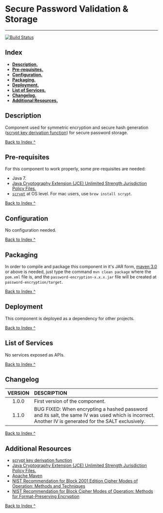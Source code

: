 # Secure Password Validation & Storage
---
[![Build Status](https://travis-ci.org/aaguilerav/password-encryption.svg?branch=master)](https://travis-ci.org/aaguilerav/password-encryption)

## <a id="index"></a>Index

* [**Description.**](#description)
* [**Pre-requisites.**](#preRequisites)
* [**Configuration.**](#configuration)
* [**Packaging.**](#packaging)
* [**Deployment.**](#deployment)
* [**List of Services.**](#listOfServices)
* [**Changelog.**](#changelog)
* [**Additional Resources.**](#additionalResources)

## <a id="description"/></a>Description
Component used for symmetric encryption and secure hash generation ([scrypt key derivation function](http://www.tarsnap.com/scrypt.html)) for secure password storage.

[Back to Index ^](#index)

## <a id="preRequisites"/></a>Pre-requisites
For this component to work properly, some pre-requisites are needed:
* Java 7.
* [Java Cryptography Extension (JCE) Unlimited Strength Jurisdiction Policy Files.](http://www.oracle.com/technetwork/java/javase/downloads/jce-7-download-432124.html)
* [`scrypt`](http://www.tarsnap.com/scrypt.html) at OS level. For mac users, use `brew install scrypt`.

[Back to Index ^](#index)

## <a id="configuration"/></a>Configuration
No configuration needed.

[Back to Index ^](#index)

## <a id="packaging"/></a>Packaging
In order to compile and package this component in it's JAR form, [maven 3.0](https://maven.apache.org/) or above is needed, just type the command `mvn clean package` where the `pom.xml` file is, and the `password-encryption-x.x.x.jar` file will be created at `password-encryption/target`.

[Back to Index ^](#index)

## <a id="deployment"/></a>Deployment
This component is deployed as a dependency for other projects.

[Back to Index ^](#index)

## <a id="listOfServices"></a>List of Services
No services exposed as APIs.

[Back to Index ^](#index)

## <a id="changelog"/></a>Changelog
| VERSION       | DESCRIPTION  |
|:-------------:|:-------------|
| 1.0.0         | First version of the component. |
| 1.1.0         | BUG FIXED: When encrypting a hashed password and its salt, the same IV was used which is incorrect. Another IV is generated for the SALT exclusively. |

[Back to Index ^](#index)

## <a id="additionalResources"/></a>Additional Resources

* [scrypt key derivation function](http://www.tarsnap.com/scrypt.html)
* [Java Cryptography Extension (JCE) Unlimited Strength Jurisdiction Policy Files.](http://www.oracle.com/technetwork/java/javase/downloads/jce-7-download-432124.html)
* [Apache Maven](https://maven.apache.org/)
* [NIST Recommendation for Block 2001 Edition Cipher Modes of Operation: Methods and Techniques ](http://nvlpubs.nist.gov/nistpubs/Legacy/SP/nistspecialpublication800-38a.pdf)
* [NIST Recommendation for Block Cipher Modes of Operation: Methods for Format-Preserving Encryption](http://nvlpubs.nist.gov/nistpubs/SpecialPublications/NIST.SP.800-38G.pdf)

[Back to Index ^](#index)
